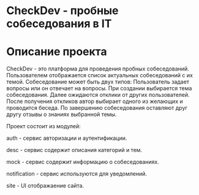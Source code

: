 # CheckDev - пробные собеседования в IT

# Описание проекта

CheckDev - это платформа для проведения пробных собеседований. 
Пользователем отображается список актуальных собеседований с их темой.
Собеседование может быть двух типов: Пользователь задает вопросы или он отвечает на вопросы.
При создании выбирается тема собеседования. Далее ожидаются отклики от других пользователей. 
После получения откликов автор выбирает одного из желающих и проводится беседа.
По завершению собеседования оставляют друг другу отзывы о знаниях выбранной темы.

Проект состоит из модулей:

auth - сервис авторизации и аутентификации.

desc - сервис содержит описания категорий и тем.

mock - сервис содержит информацию о собеседованиях.

notification - сервис используются для уведомлений.

site - UI отображаение сайта.